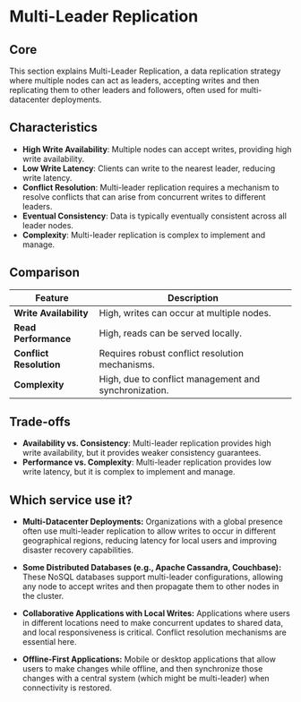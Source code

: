 # Multi-Leader Replication

## Core

This section explains Multi-Leader Replication, a data replication strategy where multiple nodes can act as leaders, accepting writes and then replicating them to other leaders and followers, often used for multi-datacenter deployments.

## Characteristics

- **High Write Availability**: Multiple nodes can accept writes, providing high write availability.
- **Low Write Latency**: Clients can write to the nearest leader, reducing write latency.
- **Conflict Resolution**: Multi-leader replication requires a mechanism to resolve conflicts that can arise from concurrent writes to different leaders.
- **Eventual Consistency**: Data is typically eventually consistent across all leader nodes.
- **Complexity**: Multi-leader replication is complex to implement and manage.

## Comparison

| Feature | Description |
|---|---|
| **Write Availability** | High, writes can occur at multiple nodes. |
| **Read Performance** | High, reads can be served locally. |
| **Conflict Resolution** | Requires robust conflict resolution mechanisms. |
| **Complexity** | High, due to conflict management and synchronization. |

## Trade-offs

- **Availability vs. Consistency**: Multi-leader replication provides high write availability, but it provides weaker consistency guarantees.
- **Performance vs. Complexity**: Multi-leader replication provides low write latency, but it is complex to implement and manage.

## Which service use it?



-   **Multi-Datacenter Deployments:** Organizations with a global presence often use multi-leader replication to allow writes to occur in different geographical regions, reducing latency for local users and improving disaster recovery capabilities.

-   **Some Distributed Databases (e.g., Apache Cassandra, Couchbase):** These NoSQL databases support multi-leader configurations, allowing any node to accept writes and then propagate them to other nodes in the cluster.

-   **Collaborative Applications with Local Writes:** Applications where users in different locations need to make concurrent updates to shared data, and local responsiveness is critical. Conflict resolution mechanisms are essential here.

-   **Offline-First Applications:** Mobile or desktop applications that allow users to make changes while offline, and then synchronize those changes with a central system (which might be multi-leader) when connectivity is restored.
